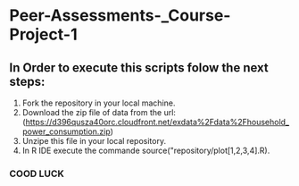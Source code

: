 Peer-Assessments-_Course-Project-1
==================================

## In Order to execute this scripts folow the next steps:

1. Fork the repository in your local machine.
2. Download the zip file of data from the url: 
       (https://d396qusza40orc.cloudfront.net/exdata%2Fdata%2Fhousehold_power_consumption.zip)
4. Unzipe this file in your local repository.
3. In R IDE execute the commande source("repository/plot[1,2,3,4].R).


### COOD LUCK 

